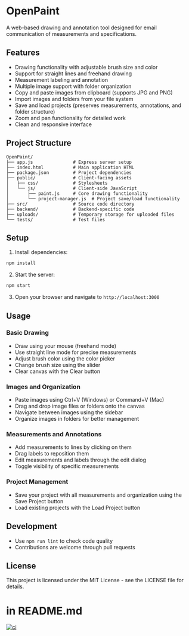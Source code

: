 # OpenPaint

A web-based drawing and annotation tool designed for email communication of measurements and specifications.

## Features

- Drawing functionality with adjustable brush size and color
- Support for straight lines and freehand drawing
- Measurement labeling and annotation
- Multiple image support with folder organization
- Copy and paste images from clipboard (supports JPG and PNG)
- Import images and folders from your file system
- Save and load projects (preserves measurements, annotations, and folder structure)
- Zoom and pan functionality for detailed work
- Clean and responsive interface

## Project Structure

```
OpenPaint/
├── app.js               # Express server setup
├── index.html           # Main application HTML
├── package.json         # Project dependencies
├── public/              # Client-facing assets
│   ├── css/             # Stylesheets
│   └── js/              # Client-side JavaScript
│       ├── paint.js     # Core drawing functionality
│       └── project-manager.js  # Project save/load functionality
├── src/                 # Source code directory
├── backend/             # Backend-specific code
├── uploads/             # Temporary storage for uploaded files
└── tests/               # Test files
```

## Setup

1. Install dependencies:
```bash
npm install
```

2. Start the server:
```bash
npm start
```

3. Open your browser and navigate to `http://localhost:3000`

## Usage

### Basic Drawing
- Draw using your mouse (freehand mode)
- Use straight line mode for precise measurements
- Adjust brush color using the color picker
- Change brush size using the slider
- Clear canvas with the Clear button

### Images and Organization
- Paste images using Ctrl+V (Windows) or Command+V (Mac)
- Drag and drop image files or folders onto the canvas
- Navigate between images using the sidebar
- Organize images in folders for better management

### Measurements and Annotations
- Add measurements to lines by clicking on them
- Drag labels to reposition them
- Edit measurements and labels through the edit dialog
- Toggle visibility of specific measurements

### Project Management
- Save your project with all measurements and organization using the Save Project button
- Load existing projects with the Load Project button

## Development

- Use `npm run lint` to check code quality
- Contributions are welcome through pull requests

## License

This project is licensed under the MIT License - see the LICENSE file for details.

# in README.md
[![ci](https://github.com/LeighAtkins/OpenPaint/actions/workflows/test.yml/badge.svg?branch=migration/ts-react-bun)](https://github.com/LeighAtkins/OpenPaint/actions/workflows/test.yml)
